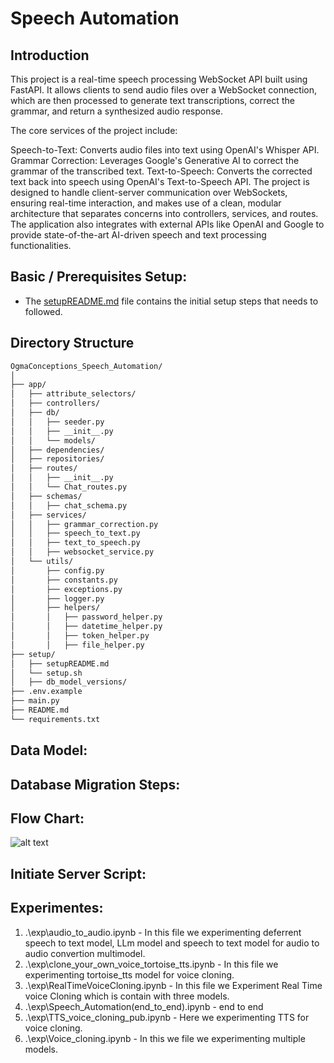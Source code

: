 # Speech Automation

## Introduction
This project is a real-time speech processing WebSocket API built using FastAPI. It allows clients to send audio files over a WebSocket connection, which are then processed to generate text transcriptions, correct the grammar, and return a synthesized audio response.

The core services of the project include:

Speech-to-Text: Converts audio files into text using OpenAI's Whisper API.
Grammar Correction: Leverages Google's Generative AI to correct the grammar of the transcribed text.
Text-to-Speech: Converts the corrected text back into speech using OpenAI's Text-to-Speech API.
The project is designed to handle client-server communication over WebSockets, ensuring real-time interaction, and makes use of a clean, modular architecture that separates concerns into controllers, services, and routes. The application also integrates with external APIs like OpenAI and Google to provide state-of-the-art AI-driven speech and text processing functionalities.

## Basic / Prerequisites Setup:
- The [setupREADME.md](./setup/setupREADME.md) file contains the initial setup steps that needs to followed.

## Directory Structure

```bash
OgmaConceptions_Speech_Automation/
│
├── app/
│   ├── attribute_selectors/        
│   ├── controllers/                
│   ├── db/                        
│   │   ├── seeder.py               
│   │   ├── __init__.py             
│   │   └── models/                 
│   ├── dependencies/               
│   ├── repositories/               
│   ├── routes/                     
│   │   ├── __init__.py           
│   │   └── Chat_routes.py                      
│   ├── schemas/
│   │   ├── chat_schema.py                     
│   ├── services/                   
│   │   ├── grammar_correction.py  
│   │   ├── speech_to_text.py      
│   │   ├── text_to_speech.py      
│   │   ├── websocket_service.py      
│   └── utils/                      
│       ├── config.py               
│       ├── constants.py           
│       ├── exceptions.py           
│       ├── logger.py               
│       ├── helpers/                
│       │   ├── password_helper.py  
│       │   ├── datetime_helper.py  
│       │   ├── token_helper.py     
│       │   ├── file_helper.py      
├── setup/                          
│   ├── setupREADME.md              
│   └── setup.sh                    
│   ├── db_model_versions/          
├── .env.example                                    
├── main.py                         
├── README.md                       
└── requirements.txt                
```


## Data Model:


## Database Migration Steps:


## Flow Chart:

![alt text](image.png)

## Initiate Server Script:


## Experimentes:
1. .\\exp\\audio_to_audio.ipynb - In this file we experimenting deferrent speech to text model, LLm model and speech to text model for audio to audio convertion multimodel.
2. .\\exp\\clone_your_own_voice_tortoise_tts.ipynb - In this file we experimenting tortoise_tts model for voice cloning.
3. .\\exp\\RealTimeVoiceCloning.ipynb - In this file we Experiment Real Time voice Cloning which is contain with three models.
4. .\\exp\\Speech_Automation(end_to_end).ipynb - end to end 
5. .\\exp\\TTS_voice_cloning_pub.ipynb - Here we experimenting TTS for voice cloning.
6. .\\exp\\Voice_cloning.ipynb - In this we file we experimenting multiple models.



